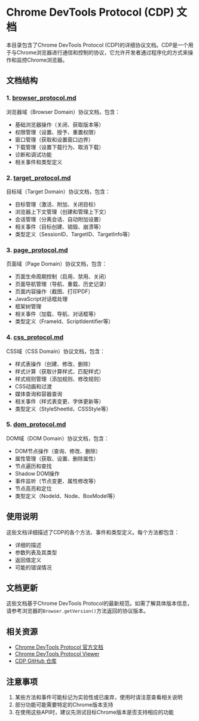 # Chrome DevTools Protocol (CDP) 文档

本目录包含了Chrome DevTools Protocol (CDP)的详细协议文档。CDP是一个用于与Chrome浏览器进行通信和控制的协议，它允许开发者通过程序化的方式来操作和监控Chrome浏览器。

## 文档结构

### 1. [browser_protocol.md](./browser_protocol.md)
浏览器域（Browser Domain）协议文档，包含：
- 基础浏览器操作（关闭、获取版本等）
- 权限管理（设置、授予、重置权限）
- 窗口管理（获取和设置窗口边界）
- 下载管理（设置下载行为、取消下载）
- 诊断和调试功能
- 相关事件和类型定义

### 2. [target_protocol.md](./target_protocol.md)
目标域（Target Domain）协议文档，包含：
- 目标管理（激活、附加、关闭目标）
- 浏览器上下文管理（创建和管理上下文）
- 会话管理（分离会话、自动附加设置）
- 相关事件（目标创建、销毁、崩溃等）
- 类型定义（SessionID、TargetID、TargetInfo等）

### 3. [page_protocol.md](./page_protocol.md)
页面域（Page Domain）协议文档，包含：
- 页面生命周期控制（启用、禁用、关闭）
- 页面导航管理（导航、重载、历史记录）
- 页面内容操作（截图、打印PDF）
- JavaScript对话框处理
- 框架树管理
- 相关事件（加载、导航、对话框等）
- 类型定义（FrameId、ScriptIdentifier等）

### 4. [css_protocol.md](./css_protocol.md)
CSS域（CSS Domain）协议文档，包含：
- 样式表操作（创建、修改、删除）
- 样式计算（获取计算样式、匹配样式）
- 样式规则管理（添加规则、修改规则）
- CSS动画和过渡
- 媒体查询和容器查询
- 相关事件（样式表变更、字体更新等）
- 类型定义（StyleSheetId、CSSStyle等）

### 5. [dom_protocol.md](./dom_protocol.md)
DOM域（DOM Domain）协议文档，包含：
- DOM节点操作（查询、修改、删除）
- 属性管理（获取、设置、删除属性）
- 节点遍历和查找
- Shadow DOM操作
- 事件监听（节点变更、属性修改等）
- 节点高亮和定位
- 类型定义（NodeId、Node、BoxModel等）

## 使用说明

这些文档详细描述了CDP的各个方法、事件和类型定义。每个方法都包含：
- 详细的描述
- 参数列表及其类型
- 返回值定义
- 可能的错误情况

## 文档更新

这些文档基于Chrome DevTools Protocol的最新规范。如需了解具体版本信息，请参考浏览器的`Browser.getVersion()`方法返回的协议版本。

## 相关资源

- [Chrome DevTools Protocol 官方文档](https://chromedevtools.github.io/devtools-protocol/)
- [Chrome DevTools Protocol Viewer](https://chromedevtools.github.io/devtools-protocol/tot/)
- [CDP GitHub 仓库](https://github.com/ChromeDevTools/devtools-protocol)

## 注意事项

1. 某些方法和事件可能标记为实验性或已废弃，使用时请注意查看相关说明
2. 部分功能可能需要特定的Chrome版本支持
3. 在使用这些API时，建议先测试目标Chrome版本是否支持相应的功能 